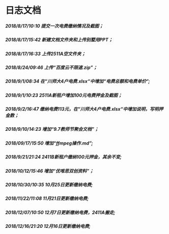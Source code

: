 # 日志文档  

##### 2018/8/17/10:10 提交一次电费缴纳情况及截图；      

##### 2018/8/17/15:42 新建文档文件夹和上传别墅用PPT；  

##### 2018/8/17/16:33 上传2511A空文件夹；

##### 2018/8/24/09:46 上传“百度云不限速.zip”；

##### 2018/9/1/08:34 在“川师大4户电费.xlsx“中增加“电费总额和电费单价”;

##### 2018/9/1/10:23 2511A新租户增加100元电费押金及截图；

##### 2018/9/2/16:47 缴纳电费113元，在“川师大4户电费.xlsx“中增加说明，写明押金数；

##### 2018/9/10/14:23 	增加“9.7教师节聚会文档”；

##### 2018/09/17/15:50 增加“ffmpeg操作.md”;

##### 2018/9/21/21:24 2411B新租户缴纳100元押金，其余不变;

##### 2018/10/12/15:46 增加“优唯思双创资料”；

##### 2018/10/30/10:35 10月25日更新缴纳电费; 

##### 2018/11/22/11:08 11月21日更新缴纳电费;

##### 2018/12/07/10:50 12月7日更新缴纳电费，2411A搬走;

##### 2018/12/16/21:20 12月16日更新缴纳电费;